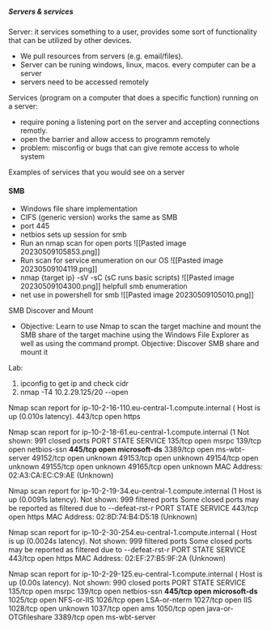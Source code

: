 

##### Servers & services 

Server:  it services something to a user, provides some sort of functionality that can be utilized by other devices. 
- We pull resources from servers (e.g. email/files). 
- Server can be runing windows, linux, macos. every computer can be a server 
- servers need to be accessed remotely 

Services (program on a computer that does a specific function) running on a server: 
- require poning a listening port on the server and accepting connections remotly. 
- open the barrier and allow access to programm remotely 
- problem: misconfig or bugs that can give remote access to whole system 


Examples of services that you would see on a server 

#### SMB 
- Windows file share implementation 
- CIFS (generic version) works the same as SMB 
- port 445 
- netbios sets up session for smb 
-  Run an nmap scan for open ports ![[Pasted image 20230509105853.png]]
- Run scan for service enumeration on our OS 
![[Pasted image 20230509104119.png]]
- nmap {target ip} -sV -sC  (sC runs basic scripts) ![[Pasted image 20230509104300.png]]
   helpfull smb enumeration 
- net use in powershell for smb ![[Pasted image 20230509105010.png]]


SMB Discover and Mount 
- Objective: Learn to use Nmap to scan the target machine and mount the SMB share of the target machine using the Windows File Explorer as well as using the command prompt.  Objective: Discover SMB share and mount it

Lab: 

1. ipconfig to get ip and check cidr 
2. nmap -T4 10.2.29.125/20 --open

Nmap scan report for ip-10-2-16-110.eu-central-1.compute.internal (
Host is up (0.010s latency).
443/tcp open  https

Nmap scan report for ip-10-2-18-61.eu-central-1.compute.internal (1
Not shown: 991 closed ports
PORT      STATE SERVICE
135/tcp   open  msrpc
139/tcp   open  netbios-ssn
**445/tcp   open  microsoft-ds**
3389/tcp  open  ms-wbt-server
49152/tcp open  unknown
49153/tcp open  unknown
49154/tcp open  unknown
49155/tcp open  unknown
49165/tcp open  unknown
MAC Address: 02:A3:CA:EC:C9:AE (Unknown)

Nmap scan report for ip-10-2-19-34.eu-central-1.compute.internal (1
Host is up (0.0091s latency).
Not shown: 999 filtered ports
Some closed ports may be reported as filtered due to --defeat-rst-r
PORT    STATE SERVICE
443/tcp open  https
MAC Address: 02:8D:74:B4:D5:18 (Unknown)

Nmap scan report for ip-10-2-30-254.eu-central-1.compute.internal (
Host is up (0.0024s latency).
Not shown: 999 filtered ports
Some closed ports may be reported as filtered due to --defeat-rst-r
PORT    STATE SERVICE
443/tcp open  https
MAC Address: 02:EF:27:B5:9F:2A (Unknown)

Nmap scan report for ip-10-2-29-125.eu-central-1.compute.internal (
Host is up (0.00s latency).
Not shown: 990 closed ports
PORT     STATE SERVICE
135/tcp  open  msrpc
139/tcp  open  netbios-ssn
**445/tcp  open  microsoft-ds**
1025/tcp open  NFS-or-IIS
1026/tcp open  LSA-or-nterm
1027/tcp open  IIS
1028/tcp open  unknown
1037/tcp open  ams
1050/tcp open  java-or-OTGfileshare
3389/tcp open  ms-wbt-server 


